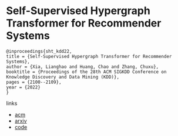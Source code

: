 # Self-Supervised Hypergraph Transformer for Recommender Systems

```
@inproceedings{sht_kdd22,
title = {Self-Supervised Hypergraph Transformer for Recommender Systems},
author = {Xia, Lianghao and Huang, Chao and Zhang, Chuxu},
booktitle = {Proceedings of the 28th ACM SIGKDD Conference on Knowledge Discovery and Data Mining (KDD)},
pages = {2100--2109},
year = {2022}
}
```

links
- [acm](https://dl.acm.org/doi/10.1145/3534678.3539473)
- [arxiv](https://arxiv.org/abs/2207.14338)
- [code](https://github.com/akaxlh/SHT)
